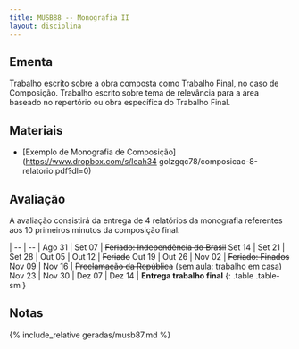 ```yaml
---
title: MUSB88 -- Monografia II
layout: disciplina
---
```


## Ementa

Trabalho escrito sobre a obra composta como Trabalho Final, no caso de
Composição. Trabalho escrito sobre tema de relevância para a área
baseado no repertório ou obra específica do Trabalho Final.

## Materiais

- [Exemplo de Monografia de Composição](https://www.dropbox.com/s/leah34
  golzgqc78/composicao-8-relatorio.pdf?dl=0)

## Avaliação

A avaliação consistirá da entrega de 4 relatórios da monografia
referentes aos 10 primeiros minutos da composição final.

| -- | -- |
Ago 31 | 
Set 07 | <del>Feriado: Independência do Brasil</del>
Set 14 | 
Set 21 | 
Set 28 | 
Out 05 | 
Out 12 | <del>Feriado</del>
Out 19 | 
Out 26 | 
Nov 02 | <del>Feriado: Finados</del>
Nov 09 | 
Nov 16 | <del>Proclamação da República</del> (sem aula: trabalho em casa)
Nov 23 | 
Nov 30 | 
Dez 07 | 
Dez 14 | **Entrega trabalho final**
{: .table .table-sm }


## Notas

{% include_relative geradas/musb87.md %}
